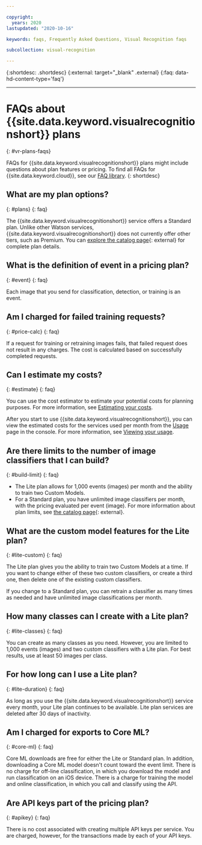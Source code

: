 ```yaml
---

copyright:
  years: 2020
lastupdated: "2020-10-16"

keywords: faqs, Frequently Asked Questions, Visual Recognition faqs

subcollection: visual-recognition

---
```


{:shortdesc: .shortdesc}
{:external: target="_blank" .external}
{:faq: data-hd-content-type='faq'}

---

# FAQs about {{site.data.keyword.visualrecognitionshort}} plans
{: #vr-plans-faqs}

FAQs for {{site.data.keyword.visualrecognitionshort}} plans might include questions about plan features or pricing. To find all FAQs for {{site.data.keyword.cloud}}, see our [FAQ library](/docs/faqs).
{: shortdesc}

## What are my plan options?
{: #plans}
{: faq}

The {{site.data.keyword.visualrecognitionshort}} service offers a Standard plan.  Unlike other Watson services, {{site.data.keyword.visualrecognitionshort}} does not currently offer other tiers, such as Premium. You can [explore the catalog page](https://{DomainName}/catalog/visual-recognition){: external} for complete plan details.

## What is the definition of event in a pricing plan?
{: #event}
{: faq}

Each image that you send for classification, detection, or training is an event.

## Am I charged for failed training requests?
{: #price-calc}
{: faq}

If a request for training or retraining images fails, that failed request does not result in any charges.  The cost is calculated based on successfully completed requests.

## Can I estimate my costs?
{: #estimate}
{: faq}

You can use the cost estimator to estimate your potential costs for planning purposes.  For more information, see [Estimating your costs](/docs/billing-usage?topic=billing-usage-cost).

After you start to use {{site.data.keyword.visualrecognitionshort}}, you can view the estimated costs for the services used per month from the [Usage](https://cloud.ibm.com/billing/usage) page in the console. For more information, see [Viewing your usage](/docs/billing-usage?topic=billing-usage-viewingusage).

## Are there limits to the number of image classifiers that I can build?
{: #build-limit}
{: faq}

- The Lite plan allows for 1,000 events (images) per month and the ability to train two Custom Models.
- For a Standard plan, you have unlimited image classifiers per month, with the pricing evaluated per event (image).
For more information about plan limits, see [the catalog page](https://{DomainName}/catalog/visual-recognition){: external}.

## What are the custom model features for the Lite plan?
{: #lite-custom}
{: faq}

The Lite plan gives you the ability to train two Custom Models at a time. If you want to change either of these two custom classifiers, or create a third one, then delete one of the existing custom classifiers.

If you change to a Standard plan, you can retrain a classifier as many times as needed and have unlimited image classifications per month.

## How many classes can I create with a Lite plan?
{: #lite-classes}
{: faq}

You can create as many classes as you need. However, you are limited to 1,000 events (images) and two custom classifiers with a Lite plan. For best results, use at least 50 images per class.

## For how long can I use a Lite plan?
{: #lite-duration}
{: faq}

As long as you use the {{site.data.keyword.visualrecognitionshort}} service every month, your Lite plan continues to be available. Lite plan services are deleted after 30 days of inactivity.

## Am I charged for exports to Core ML?
{: #core-ml}
{: faq}

Core ML downloads are free for either the Lite or Standard plan. In addition, downloading a Core ML model doesn't count toward the event limit.
There is no charge for off-line classification, in which you download the model and run classification on an iOS device.  There is a charge for training the model and online classification, in which you call and classify using the API.

## Are API keys part of the pricing plan?
{: #apikey}
{: faq}

There is no cost associated with creating multiple API keys per service.  You are charged, however, for the transactions made by each of your API keys.
